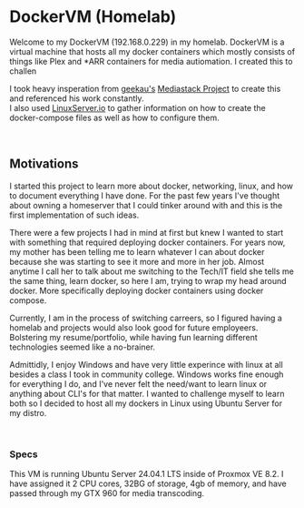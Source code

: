 # DockerVM (Homelab)
Welcome to my DockerVM (192.168.0.229) in my homelab. DockerVM is a virtual machine that hosts all my docker containers which mostly consists of things like Plex and *ARR containers for media autiomation. I created this to challen

I took heavy insperation from [geekau's](https://github.com/geekau) [Mediastack Project](https://github.com/geekau/mediastack) to create this and referenced his work constantly. </br>
I also used [LinuxServer.io](https://www.linuxserver.io/) to gather information on how to create the docker-compose files as well as how to configure them.

</br>

## Motivations
I started this project to learn more about docker, networking, linux, and how to document everything I have done. For the past few years I've thought about owning a homeserver that I could tinker around with and this is the first implementation of such ideas. 

There were a few projects I had in mind at first but knew I wanted to start with something that required deploying docker containers. For years now, my mother has been telling me to learn whatever I can about docker because she was starting to see it more and more in her job. Almost anytime I call her to talk about me switching to the Tech/IT field she tells me the same thing, learn docker, so here I am, trying to wrap my head around docker. More specifically deploying docker containers using docker compose.

Currently, I am in the process of switching carreers, so I figured having a homelab and projects would also look good for future employeers. Bolstering my resume/portfolio, while having fun learning different technologies seemed like a no-brainer.

Admittidly, I enjoy Windows and have very little experince with linux at all besides a class I took in community college. Windows works fine enough for everything I do, and I've never felt the need/want to learn linux or anything about CLI's for that matter. I wanted to challenge myself to learn both so I decided to host all my dockers in Linux using Ubuntu Server for my distro.

</br>

### Specs
This VM is running Ubuntu Server 24.04.1 LTS inside of Proxmox VE 8.2. I have assigned it 2 CPU cores, 32BG of storage, 4gb of memory, and have passed through my GTX 960 for media transcoding. 


